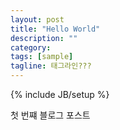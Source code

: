 ```yaml
---
layout: post
title: "Hello World"
description: ""
category: 
tags: [sample]
tagline: 태그라인???
---
```

{% include JB/setup %}

첫 번쨰 블로그 포스트
